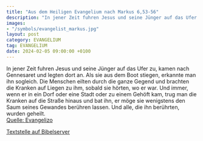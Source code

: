 ```yaml
---
title: "Aus dem Heiligen Evangelium nach Markus 6,53-56"
description: "In jener Zeit fuhren Jesus und seine Jünger auf das Ufer zu, kamen nach Gennesaret und legten dort an. Als sie aus dem Boot stiegen, erkannte man ihn sogleich. Die Menschen eilten durch die ganze Gegend und brachten die Kranken auf Liegen zu ihm, sobald sie hörten, wo er war. Und...."
images:
- "/symbols/evangelist_markus.jpg"
layout: post
category: EVANGELIUM
tag: EVANGELIUM
date: 2024-02-05 09:00:00 +0100
---
```

In jener Zeit fuhren Jesus und seine Jünger auf das Ufer zu, kamen nach Gennesaret und legten dort an.
Als sie aus dem Boot stiegen, erkannte man ihn sogleich.
Die Menschen eilten durch die ganze Gegend und brachten die Kranken auf Liegen zu ihm, sobald sie hörten, wo er war.
Und immer, wenn er in ein Dorf oder eine Stadt oder zu einem Gehöft kam, trug man die Kranken auf die Straße hinaus und bat ihn, er möge sie wenigstens den Saum seines Gewandes berühren lassen.<!--more--> Und alle, die ihn berührten, wurden geheilt.<br>
[Quelle: Evangelizo](https://evangeliumtagfuertag.org/DE/gospel)

[Textstelle auf Bibelserver](https://www.bibleserver.com/EU/Markus6,53-56)
